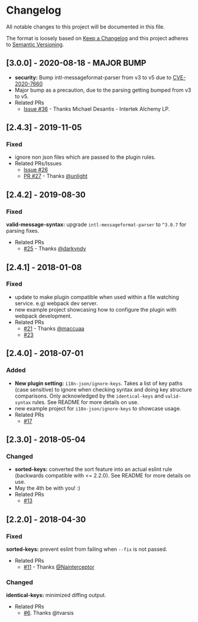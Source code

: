 # Changelog

All notable changes to this project will be documented in this file.

The format is loosely based on [Keep a Changelog](http://keepachangelog.com/en/1.0.0/)
and this project adheres to [Semantic Versioning](http://semver.org/spec/v2.0.0.html).

## [3.0.0] - 2020-08-18 - MAJOR BUMP

- **security:** Bump intl-messageformat-parser from v3 to v5 due to [CVE-2020-7660](https://nvd.nist.gov/vuln/detail/CVE-2020-7660)
- Major bump as a precaution, due to the parsing getting bumped from v3 to v5.
- Related PRs
  - [Issue #36](https://github.com/godaddy/eslint-plugin-i18n-json/pull/36) - Thanks Michael Desantis - Intertek Alchemy LP.


## [2.4.3] - 2019-11-05

### Fixed

- ignore non json files which are passed to the plugin rules.
- Related PRs/Issues
  - [Issue #26](https://github.com/godaddy/eslint-plugin-i18n-json/issues/26)
  - [PR #27](https://github.com/godaddy/eslint-plugin-i18n-json/pull/27) - Thanks [@unlight](https://github.com/unlight)


## [2.4.2] - 2019-08-30

### Fixed

**valid-message-syntax:** upgrade `intl-messageformat-parser` to `^3.0.7` for parsing fixes.
- Related PRs
  - [#25](https://github.com/godaddy/eslint-plugin-i18n-json/pull/25) - Thanks [@darkyndy](https://github.com/darkyndy)

## [2.4.1] - 2018-01-08

### Fixed

- update to make plugin compatible when used within a file watching service. e.g) webpack dev server.
- new example project showcasing how to configure the plugin with webpack development.
- Related PRs
  - [#21](https://github.com/godaddy/eslint-plugin-i18n-json/pull/21) - Thanks [@maccuaa](https://github.com/maccuaa)
  - [#23](https://github.com/godaddy/eslint-plugin-i18n-json/pull/23)

## [2.4.0] - 2018-07-01

### Added

- **New plugin setting:** `i18n-json/ignore-keys`. Takes a list of key paths (case sensitive) to ignore when checking syntax and doing key structure comparisons. Only acknowledged by the `identical-keys` and `valid-syntax` rules. See README for more details on use.
- new example project for `i18n-json/ignore-keys` to showcase usage.
- Related PRs
  - [#17](https://github.com/godaddy/eslint-plugin-i18n-json/pull/17)

## [2.3.0] - 2018-05-04

### Changed

- **sorted-keys:** converted the sort feature into an actual eslint rule (backwards compatible with <= 2.2.0). See README for more details on use.
- May the 4th be with you! :)
- Related PRs
  - [#13](https://github.com/godaddy/eslint-plugin-i18n-json/pull/13)

## [2.2.0] - 2018-04-30

### Fixed

**sorted-keys:** prevent eslint from failing when `--fix` is not passed.
- Related PRs
  - [#11](https://github.com/godaddy/eslint-plugin-i18n-json/pull/11) - Thanks [@Nainterceptor](https://github.com/Nainterceptor)

### Changed

**identical-keys:** minimized diffing output.
- Related PRs
  - [#6](https://github.com/godaddy/eslint-plugin-i18n-json/pull/6).
Thanks @tvarsis
